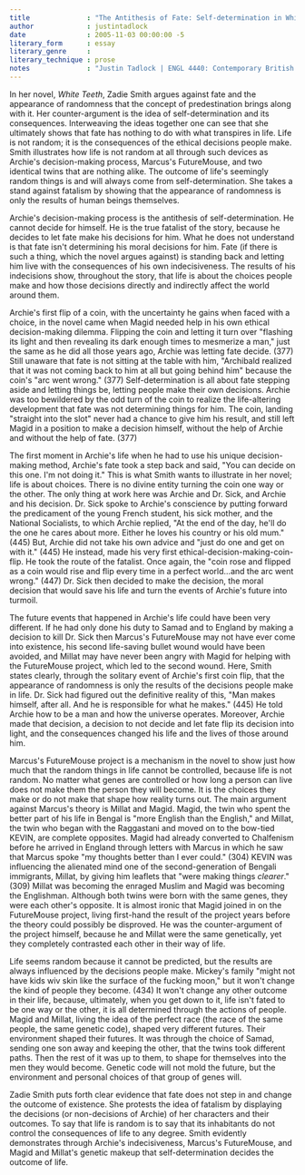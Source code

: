 ```yaml
---
title              : "The Antithesis of Fate: Self-determination in White Teeth"
author             : justintadlock
date               : 2005-11-03 00:00:00 -5
literary_form      : essay
literary_genre     :
literary_technique : prose
notes              : "Justin Tadlock | ENGL 4440: Contemporary British Literature | Essay #2 | Dr. Bolton | November 3, 2005"
---
```


In her novel, <i>White Teeth</i>, Zadie Smith argues against fate and the appearance of randomness that the concept of predestination brings along with it. Her counter-argument is the idea of self-determination and its consequences. Interweaving the ideas together one can see that she ultimately shows that fate has nothing to do with what transpires in life. Life is not random; it is the consequences of the ethical decisions people make. Smith illustrates how life is not random at all through such devices as Archie's decision-making process, Marcus's FutureMouse, and two identical twins that are nothing alike. The outcome of life's seemingly random things is and will always come from self-determination. She takes a stand against fatalism by showing that the appearance of randomness is only the results of human beings themselves.

Archie's decision-making process is the antithesis of self-determination. He cannot decide for himself. He is the true fatalist of the story, because he decides to let fate make his decisions for him. What he does not understand is that fate isn't determining his moral decisions for him. Fate (if there is such a thing, which the novel argues against) is standing back and letting him live with the consequences of his own indecisiveness. The results of his indecisions show, throughout the story, that life is about the choices people make and how those decisions directly and indirectly affect the world around them.

Archie's first flip of a coin, with the uncertainty he gains when faced with a choice, in the novel came when Magid needed help in his own ethical decision-making dilemma. Flipping the coin and letting it turn over "flashing its light and then revealing its dark enough times to mesmerize a man," just the same as he did all those years ago, Archie was letting fate decide. (377) Still unaware that fate is not sitting at the table with him, "Archibald realized that it was not coming back to him at all but going behind him" because the coin's "arc went wrong." (377) Self-determination is all about fate stepping aside and letting things be, letting people make their own decisions. Archie was too bewildered by the odd turn of the coin to realize the life-altering development that fate was not determining things for him. The coin, landing "straight into the slot" never had a chance to give him his result, and still left Magid in a position to make a decision himself, without the help of Archie and without the help of fate. (377)

The first moment in Archie's life when he had to use his unique decision-making method, Archie's fate took a step back and said, "You can decide on this one. I'm not doing it." This is what Smith wants to illustrate in her novel; life is about choices. There is no divine entity turning the coin one way or the other. The only thing at work here was Archie and Dr. Sick, and Archie and his decision. Dr. Sick spoke to Archie's conscience by putting forward the predicament of the young French student, his sick mother, and the National Socialists, to which Archie replied, "At the end of the day, he'll do the one he cares about more. Either he loves his country or his old mum." (445) But, Archie did not take his own advice and "just do one and get on with it." (445) He instead, made his very first ethical-decision-making-coin-flip. He took the route of the fatalist. Once again, the "coin rose and flipped as a coin would rise and flip every time in a perfect world…and the arc went wrong." (447) Dr. Sick then decided to make the decision, the moral decision that would save his life and turn the events of Archie's future into turmoil.

The future events that happened in Archie's life could have been very different. If he had only done his duty to Samad and to England by making a decision to kill Dr. Sick then Marcus's FutureMouse may not have ever come into existence, his second life-saving bullet wound would have been avoided, and Millat may have never been angry with Magid for helping with the FutureMouse project, which led to the second wound. Here, Smith states clearly, through the solitary event of Archie's first coin flip, that the appearance of randomness is only the results of the decisions people make in life. Dr. Sick had figured out the definitive reality of this, "Man makes himself, after all. And he is responsible for what he makes." (445) He told Archie how to be a man and how the universe operates. Moreover, Archie made that decision, a decision to not decide and let fate flip its decision into light, and the consequences changed his life and the lives of those around him.

Marcus's FutureMouse project is a mechanism in the novel to show just how much that the random things in life cannot be controlled, because life is not random. No matter what genes are controlled or how long a person can live does not make them the person they will become. It is the choices they make or do not make that shape how reality turns out. The main argument against Marcus's theory is Millat and Magid. Magid, the twin who spent the better part of his life in Bengal is "more English than the English," and Millat, the twin who began with the Raggastani and moved on to the bow-tied KEVIN, are complete opposites. Magid had already converted to Chalfenism before he arrived in England through letters with Marcus in which he saw that Marcus spoke "my thoughts better than I ever could." (304) KEVIN was influencing the alienated mind one of the second-generation of Bengali immigrants, Millat, by giving him leaflets that "were making things <i>clearer</i>." (309) Millat was becoming the enraged Muslim and Magid was becoming the Englishman. Although both twins were born with the same genes, they were each other's opposite. It is almost ironic that Magid joined in on the FutureMouse project, living first-hand the result of the project years before the theory could possibly be disproved. He was the counter-argument of the project himself, because he and Millat were the same genetically, yet they completely contrasted each other in their way of life.

Life seems random because it cannot be predicted, but the results are always influenced by the decisions people make. Mickey's family "might not have kids wiv skin like the surface of the fucking moon," but it won't change the kind of people they become. (434) It won't change any other outcome in their life, because, ultimately, when you get down to it, life isn't fated to be one way or the other, it is all determined through the actions of people. Magid and Millat, living the idea of the perfect race (the race of the same people, the same genetic code), shaped very different futures. Their environment shaped their futures. It was through the choice of Samad, sending one son away and keeping the other, that the twins took different paths. Then the rest of it was up to them, to shape for themselves into the men they would become. Genetic code will not mold the future, but the environment and personal choices of that group of genes will.

Zadie Smith puts forth clear evidence that fate does not step in and change the outcome of existence. She protests the idea of fatalism by displaying the decisions (or non-decisions of Archie) of her characters and their outcomes. To say that life is random is to say that its inhabitants do not control the consequences of life to any degree. Smith evidently demonstrates through Archie's indecisiveness, Marcus's FutureMouse, and Magid and Millat's genetic makeup that self-determination decides the outcome of life.
